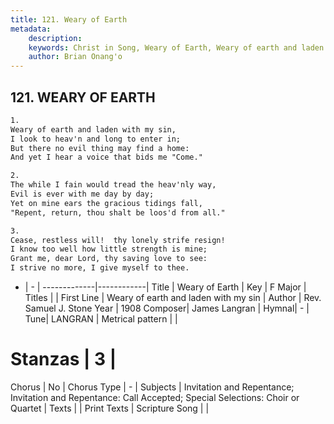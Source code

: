 ```yaml
---
title: 121. Weary of Earth
metadata:
    description: 
    keywords: Christ in Song, Weary of Earth, Weary of earth and laden with my sin, 
    author: Brian Onang'o
---
```



## 121. WEARY OF EARTH

```txt
1.
Weary of earth and laden with my sin,
I look to heav'n and long to enter in;
But there no evil thing may find a home:
And yet I hear a voice that bids me "Come."

2.
The while I fain would tread the heav'nly way,
Evil is ever with me day by day;
Yet on mine ears the gracious tidings fall,
"Repent, return, thou shalt be loos'd from all."

3.
Cease, restless will!  thy lonely strife resign!
I know too well how little strength is mine;
Grant me, dear Lord, thy saving love to see:
I strive no more, I give myself to thee.
```

- |   -  |
-------------|------------|
Title | Weary of Earth |
Key | F Major |
Titles |  |
First Line | Weary of earth and laden with my sin |
Author | Rev. Samuel J. Stone
Year | 1908
Composer| James Langran |
Hymnal|  - |
Tune| LANGRAN |
Metrical pattern | |
# Stanzas | 3 |
Chorus | No |
Chorus Type | - |
Subjects | Invitation and Repentance; Invitation and Repentance: Call Accepted; Special Selections: Choir or Quartet |
Texts |  |
Print Texts | 
Scripture Song |  |
  
